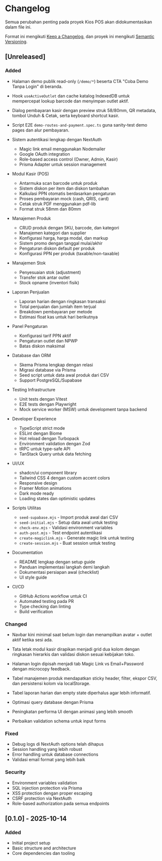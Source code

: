 # Changelog

Semua perubahan penting pada proyek Kios POS akan didokumentasikan dalam file ini.

Format ini mengikuti [Keep a Changelog](https://keepachangelog.com/id/1.0.0/),
dan proyek ini mengikuti [Semantic Versioning](https://semver.org/lang/id/).

## [Unreleased]

### Added

- Halaman demo publik read-only (`/demo/*`) beserta CTA "Coba Demo Tanpa Login" di beranda.
- Hook `useActiveOutlet` dan cache katalog IndexedDB untuk mempercepat lookup barcode dan menyimpan outlet aktif.
- Dialog pembayaran kasir dengan preview struk 58/80mm, QR metadata, tombol Unduh & Cetak, serta keyboard shortcut kasir.
- Script E2E `demo-routes-and-payment.spec.ts` guna sanity-test demo pages dan alur pembayaran.

- Sistem autentikasi lengkap dengan NextAuth
  - Magic link email menggunakan Nodemailer
  - Google OAuth integration
  - Role-based access control (Owner, Admin, Kasir)
  - Prisma Adapter untuk session management

- Modul Kasir (POS)
  - Antarmuka scan barcode untuk produk
  - Sistem diskon per item dan diskon tambahan
  - Kalkulasi PPN otomatis berdasarkan pengaturan
  - Proses pembayaran mock (cash, QRIS, card)
  - Cetak struk PDF menggunakan pdf-lib
  - Format struk 58mm dan 80mm

- Manajemen Produk
  - CRUD produk dengan SKU, barcode, dan kategori
  - Manajemen kategori dan supplier
  - Konfigurasi harga, harga modal, dan markup
  - Sistem promo dengan tanggal mulai/akhir
  - Pengaturan diskon default per produk
  - Konfigurasi PPN per produk (taxable/non-taxable)

- Manajemen Stok
  - Penyesuaian stok (adjustment)
  - Transfer stok antar outlet
  - Stock opname (inventori fisik)

- Laporan Penjualan
  - Laporan harian dengan ringkasan transaksi
  - Total penjualan dan jumlah item terjual
  - Breakdown pembayaran per metode
  - Estimasi float kas untuk hari berikutnya

- Panel Pengaturan
  - Konfigurasi tarif PPN aktif
  - Pengaturan outlet dan NPWP
  - Batas diskon maksimal

- Database dan ORM
  - Skema Prisma lengkap dengan relasi
  - Migrasi database via Prisma
  - Seed script untuk data awal produk dari CSV
  - Support PostgreSQL/Supabase

- Testing Infrastructure
  - Unit tests dengan Vitest
  - E2E tests dengan Playwright
  - Mock service worker (MSW) untuk development tanpa backend

- Developer Experience
  - TypeScript strict mode
  - ESLint dengan Biome
  - Hot reload dengan Turbopack
  - Environment validation dengan Zod
  - tRPC untuk type-safe API
  - TanStack Query untuk data fetching

- UI/UX
  - shadcn/ui component library
  - Tailwind CSS 4 dengan custom accent colors
  - Responsive design
  - Framer Motion animations
  - Dark mode ready
  - Loading states dan optimistic updates

- Scripts Utilitas
  - `seed-supabase.mjs` - Import produk awal dari CSV
  - `seed-initial.mjs` - Setup data awal untuk testing
  - `check-env.mjs` - Validasi environment variables
  - `auth-post.mjs` - Test endpoint autentikasi
  - `create-magiclink.mjs` - Generate magic link untuk testing
  - `create-session.mjs` - Buat session untuk testing

- Documentation
  - README lengkap dengan setup guide
  - Panduan implementasi langkah demi langkah
  - Dokumentasi persiapan awal (checklist)
  - UI style guide

- CI/CD
  - GitHub Actions workflow untuk CI
  - Automated testing pada PR
  - Type checking dan linting
  - Build verification

### Changed

- Navbar kini minimal saat belum login dan menampilkan avatar + outlet aktif ketika sesi ada.
- Tata letak modul kasir dirapikan menjadi grid dua kolom dengan ringkasan hierarkis dan validasi diskon sesuai kebijakan toko.
- Halaman login dipisah menjadi tab Magic Link vs Email+Password dengan microcopy feedback.
- Tabel manajemen produk mendapatkan sticky header, filter, ekspor CSV, dan persistensi kolom via localStorage.
- Tabel laporan harian dan empty state diperhalus agar lebih informatif.

- Optimasi query database dengan Prisma
- Peningkatan performa UI dengan animasi yang lebih smooth
- Perbaikan validation schema untuk input forms

### Fixed

- Debug logs di NextAuth options telah dihapus
- Session handling yang lebih robust
- Error handling untuk database connections
- Validasi email format yang lebih baik

### Security

- Environment variables validation
- SQL injection protection via Prisma
- XSS protection dengan proper escaping
- CSRF protection via NextAuth
- Role-based authorization pada semua endpoints

## [0.1.0] - 2025-10-14

### Added

- Initial project setup
- Basic structure and architecture
- Core dependencies dan tooling

